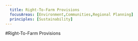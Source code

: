 ```yaml
---
  title: Right-To-Farm Provisions
  focusAreas: [Environment,Communities,Regional Planning]
  principles: [Sustainability]
---
```

#Right-To-Farm Provisions